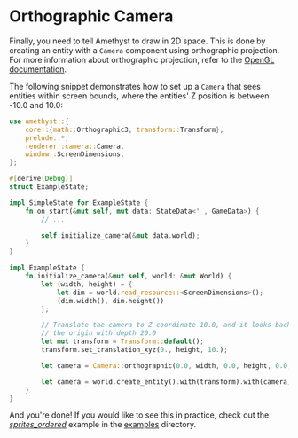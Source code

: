 # Orthographic Camera

Finally, you need to tell Amethyst to draw in 2D space. This is done by creating an entity with a `Camera` component using orthographic projection. For more information about orthographic projection, refer to the [OpenGL documentation][opengl_ortho].

The following snippet demonstrates how to set up a `Camera` that sees entities within screen bounds, where the entities' Z position is between -10.0 and 10.0:

```rust
use amethyst::{
    core::{math::Orthographic3, transform::Transform},
    prelude::*,
    renderer::camera::Camera,
    window::ScreenDimensions,
};

#[derive(Debug)]
struct ExampleState;

impl SimpleState for ExampleState {
    fn on_start(&mut self, mut data: StateData<'_, GameData>) {
        // ...

        self.initialize_camera(&mut data.world);
    }
}

impl ExampleState {
    fn initialize_camera(&mut self, world: &mut World) {
        let (width, height) = {
            let dim = world.read_resource::<ScreenDimensions>();
            (dim.width(), dim.height())
        };

        // Translate the camera to Z coordinate 10.0, and it looks back toward
        // the origin with depth 20.0
        let mut transform = Transform::default();
        transform.set_translation_xyz(0., height, 10.);

        let camera = Camera::orthographic(0.0, width, 0.0, height, 0.0, 20.0);

        let camera = world.create_entity().with(transform).with(camera).build();
    }
}
```

And you're done! If you would like to see this in practice, check out the [*sprites\_ordered*][ex_ordered] example in the [examples][ex_all] directory.

[ex_all]: https://github.com/amethyst/amethyst/tree/master/examples
[ex_ordered]: https://github.com/amethyst/amethyst/tree/master/examples/sprites_ordered
[opengl_ortho]: https://opengl-notes.readthedocs.io/en/latest/topics/transforms/viewing.html#orthographic-projection
